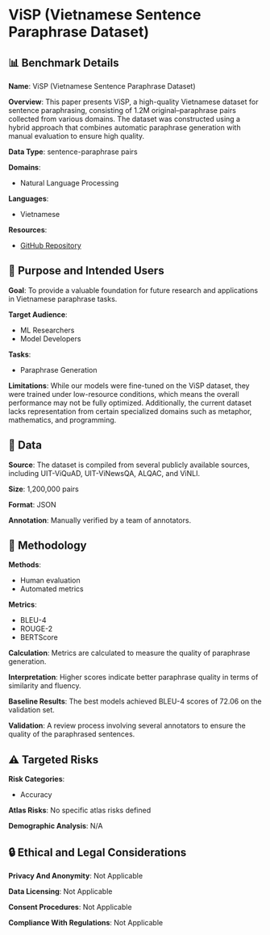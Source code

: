 # ViSP (Vietnamese Sentence Paraphrase Dataset)

## 📊 Benchmark Details

**Name**: ViSP (Vietnamese Sentence Paraphrase Dataset)

**Overview**: This paper presents ViSP, a high-quality Vietnamese dataset for sentence paraphrasing, consisting of 1.2M original–paraphrase pairs collected from various domains. The dataset was constructed using a hybrid approach that combines automatic paraphrase generation with manual evaluation to ensure high quality.

**Data Type**: sentence-paraphrase pairs

**Domains**:
- Natural Language Processing

**Languages**:
- Vietnamese

**Resources**:
- [GitHub Repository](https://github.com/ngwgsang/ViSP)

## 🎯 Purpose and Intended Users

**Goal**: To provide a valuable foundation for future research and applications in Vietnamese paraphrase tasks.

**Target Audience**:
- ML Researchers
- Model Developers

**Tasks**:
- Paraphrase Generation

**Limitations**: While our models were fine-tuned on the ViSP dataset, they were trained under low-resource conditions, which means the overall performance may not be fully optimized. Additionally, the current dataset lacks representation from certain specialized domains such as metaphor, mathematics, and programming.

## 💾 Data

**Source**: The dataset is compiled from several publicly available sources, including UIT-ViQuAD, UIT-ViNewsQA, ALQAC, and ViNLI.

**Size**: 1,200,000 pairs

**Format**: JSON

**Annotation**: Manually verified by a team of annotators.

## 🔬 Methodology

**Methods**:
- Human evaluation
- Automated metrics

**Metrics**:
- BLEU-4
- ROUGE-2
- BERTScore

**Calculation**: Metrics are calculated to measure the quality of paraphrase generation.

**Interpretation**: Higher scores indicate better paraphrase quality in terms of similarity and fluency.

**Baseline Results**: The best models achieved BLEU-4 scores of 72.06 on the validation set.

**Validation**: A review process involving several annotators to ensure the quality of the paraphrased sentences.

## ⚠️ Targeted Risks

**Risk Categories**:
- Accuracy

**Atlas Risks**:
No specific atlas risks defined

**Demographic Analysis**: N/A

## 🔒 Ethical and Legal Considerations

**Privacy And Anonymity**: Not Applicable

**Data Licensing**: Not Applicable

**Consent Procedures**: Not Applicable

**Compliance With Regulations**: Not Applicable
